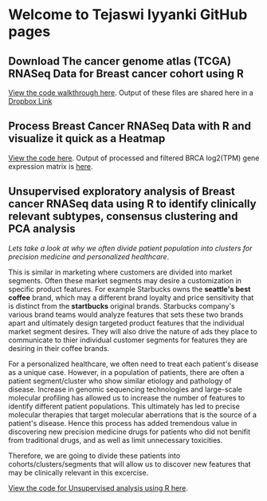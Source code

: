 # Welcome to Tejaswi Iyyanki GitHub pages


## Download The cancer genome atlas (TCGA) RNASeq Data for Breast cancer cohort using R

[View the code walkthrough here](https://tejaswiiyyanki.github.io/Code-Examples/getTCGA_BRCA_data.html).
Output of these files are shared here in a [Dropbox Link](https://www.dropbox.com/s/zoolb28fsbderno/Archive.zip?dl=0)

## Process Breast Cancer RNASeq Data with R and visualize it quick as a Heatmap
[View the code here](https://tejaswiiyyanki.github.io/Code-Examples/Data-Processing-and-Matrix-with-R.html).
Output of processed and filtered BRCA log2(TPM) gene expression matrix is [here](https://www.dropbox.com/s/mqcx5rxqzl9ek1l/TCGA_BRCA_Tumor_RSEM_GeneExp_filtered_log2.tsv?dl=0).

## Unsupervised exploratory analysis of Breast cancer RNASeq data using R to identify clinically relevant subtypes, consensus clustering and PCA analysis
*Lets take a look at why we often divide patient population into clusters for precision medicine and personalized healthcare*.

This is similar in marketing where customers are divided into market segments. Often these market segments may desire a customization in specific product features. For example Starbucks owns the **seattle's best coffee** brand, which may a different brand loyalty and price sensitivity that is distinct from the **startbucks** original brands. Starbucks company's various brand teams would analyze features that sets these two brands apart and ultimately design targeted product features that the individual market segment desires. They will also drive the nature of ads they place to communicate to thier individual customer segments for features they are desiring in their coffee brands.

For a personalized healthcare, we often need to treat each patient's disease as a unique case. However, in a population of patients, there are often a patient segment/cluster who show similar etiology and pathology of disease. Increase in genomic sequencing technologies and large-scale molecular profiling has allowed us to increase the number of features to identify different patient populations. This ultimately has led to precise molecular therapies that target molecular aberrations that is the source of a patient's disease. Hence this process has added tremendous value in discovering new precision medicine drugs for patients who did not benifit from traditional drugs, and as well as limit unnecessary toxicities.

Therefore, we are going to divide these patients into cohorts/clusters/segments that will allow us to discover new features that may be clinically relevant in this excercise.

[View the code for Unsupervised analysis using R here](https://tejaswiiyyanki.github.io/Code-Examples/Unsupervised-Exploratory-Analysis-Patient-segments.html). 
